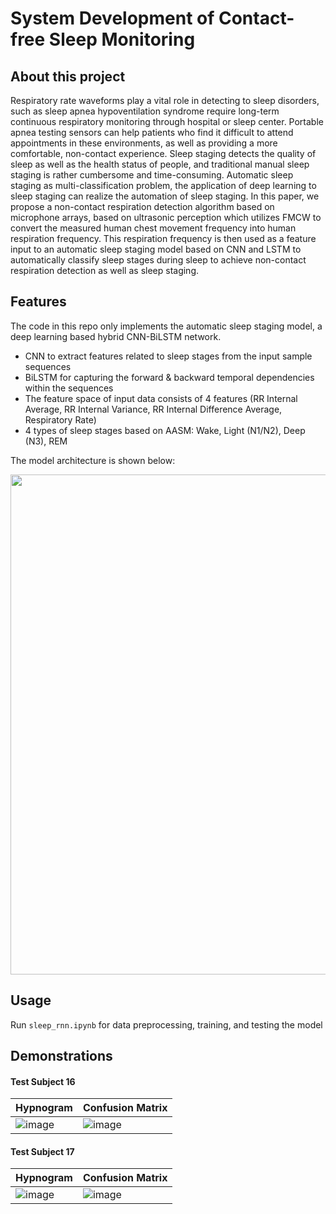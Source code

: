# System Development of Contact-free Sleep Monitoring
## About this project
Respiratory rate waveforms play a vital role in detecting to sleep disorders, such as sleep apnea hypoventilation syndrome require long-term continuous respiratory monitoring through hospital or sleep center. Portable apnea testing sensors can help patients who find it difficult to attend appointments in these environments, as well as providing a more comfortable, non-contact experience. Sleep staging detects the quality of sleep as well as the health status of people, and traditional manual sleep staging is rather cumbersome and time-consuming. Automatic sleep staging as multi-classification problem, the application of deep learning to sleep staging can realize the automation of sleep staging. In this paper, we propose a non-contact respiration detection algorithm based on microphone arrays, based on ultrasonic perception which utilizes FMCW to convert the measured human chest movement frequency into human respiration frequency. This respiration frequency is then used as a feature input to an automatic sleep staging model based on CNN and LSTM to automatically classify sleep stages during sleep to achieve non-contact respiration detection as well as sleep staging. 

## Features
The code in this repo only implements the automatic sleep staging model, a deep learning based hybrid CNN-BiLSTM network. 
- CNN to extract features related to sleep stages from the input sample sequences
- BiLSTM for capturing the forward & backward temporal dependencies within the sequences
- The feature space of input data consists of 4 features (RR Internal Average, RR Internal Variance, RR Internal Difference Average, Respiratory Rate)
- 4 types of sleep stages based on AASM: Wake, Light (N1/N2), Deep (N3), REM

The model architecture is shown below:

<img src="https://github.com/user-attachments/assets/5df06b68-24b6-4ef2-97dd-748070da4ec7" width="800">

## Usage
Run `sleep_rnn.ipynb` for data preprocessing, training, and testing the model

## Demonstrations
#### Test Subject 16
| Hypnogram | Confusion Matrix | 
| --- | --- |
| ![image](https://github.com/user-attachments/assets/ad592589-cbe5-4700-a04d-adeab6d67d1d) | ![image](https://github.com/user-attachments/assets/5969fb1c-8a21-4d47-b9f0-017b29e6d859) |

#### Test Subject 17
| Hypnogram | Confusion Matrix | 
| --- | --- |
| ![image](https://github.com/user-attachments/assets/f4edd030-199d-4edd-bb3e-fa44da5940bc) | ![image](https://github.com/user-attachments/assets/79860c85-4298-4c40-b901-6f2f1118c0a4) |

